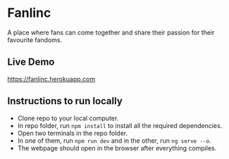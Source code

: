 # Fanlinc
A place where fans can come together and share their passion for their favourite fandoms.

## Live Demo
https://fanlinc.herokuapp.com

## Instructions to run locally
- Clone repo to your local computer.
- In repo folder, run `npm install` to install all the required dependencies.
- Open two terminals in the repo folder.
- In one of them, run `npm run dev` and in the other, run `ng serve --o`.
- The webpage should open in the browser after everything compiles.
